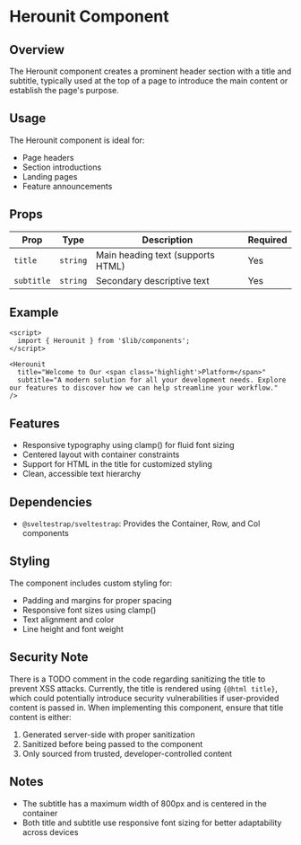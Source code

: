 # Herounit Component

## Overview
The Herounit component creates a prominent header section with a title and subtitle, typically used at the top of a page to introduce the main content or establish the page's purpose.

## Usage
The Herounit component is ideal for:
- Page headers
- Section introductions
- Landing pages
- Feature announcements

## Props

| Prop | Type | Description | Required |
|------|------|-------------|----------|
| `title` | `string` | Main heading text (supports HTML) | Yes |
| `subtitle` | `string` | Secondary descriptive text | Yes |

## Example

```svelte
<script>
  import { Herounit } from '$lib/components';
</script>

<Herounit 
  title="Welcome to Our <span class='highlight'>Platform</span>" 
  subtitle="A modern solution for all your development needs. Explore our features to discover how we can help streamline your workflow."
/>
```

## Features
- Responsive typography using clamp() for fluid font sizing
- Centered layout with container constraints
- Support for HTML in the title for customized styling
- Clean, accessible text hierarchy

## Dependencies
- `@sveltestrap/sveltestrap`: Provides the Container, Row, and Col components

## Styling
The component includes custom styling for:
- Padding and margins for proper spacing
- Responsive font sizes using clamp()
- Text alignment and color
- Line height and font weight

## Security Note
There is a TODO comment in the code regarding sanitizing the title to prevent XSS attacks. Currently, the title is rendered using `{@html title}`, which could potentially introduce security vulnerabilities if user-provided content is passed in. When implementing this component, ensure that title content is either:
1. Generated server-side with proper sanitization
2. Sanitized before being passed to the component
3. Only sourced from trusted, developer-controlled content

## Notes
- The subtitle has a maximum width of 800px and is centered in the container
- Both title and subtitle use responsive font sizing for better adaptability across devices